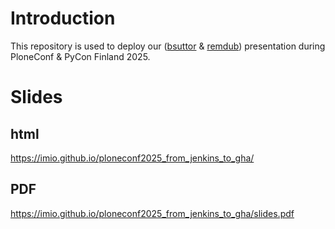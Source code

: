 # Introduction
This repository is used to deploy our ([bsuttor](https://github.com/bsuttor) & [remdub](https://github.com/remdub)) presentation during PloneConf & PyCon Finland 2025.

# Slides

## html

https://imio.github.io/ploneconf2025_from_jenkins_to_gha/

## PDF

https://imio.github.io/ploneconf2025_from_jenkins_to_gha/slides.pdf